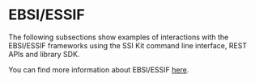 # EBSI/ESSIF

The following subsections show examples of interactions with the EBSI/ESSIF frameworks using the SSI Kit command line interface, REST APIs and library SDK.

You can find more information about EBSI/ESSIF [here](../../concepts/ebsi-essif/).

##
